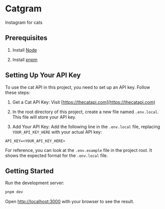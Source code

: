 # Catgram

Instagram for cats

## Prerequisites

1. Install [Node](https://nodejs.org)

2. Install [pnpm](https://pnpm.io/installation)

## Setting Up Your API Key

To use the cat API in this project, you need to set up an API key. Follow these steps:

1. Get a Cat API Key: Visit [https://thecatapi.com](https://thecatapi.com)

2. In the root directory of this project, create a new file named `.env.local`. This file will store your API key.

3. Add Your API Key: Add the following line in the `.env.local` file, replacing `YOUR_API_KEY_HERE` with your actual API key:

```
API_KEY=<YOUR_API_KEY_HERE>
```

For reference, you can look at the `.env.example` file in the project root. It shows the expected format for the `.env.local` file.

## Getting Started

Run the development server:

```bash
pnpm dev
```

Open [http://localhost:3000](http://localhost:3000) with your browser to see the result.
